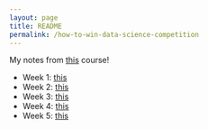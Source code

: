 ```yaml
---
layout: page
title: README
permalink: /how-to-win-data-science-competition
---
```


My notes from [this](https://www.coursera.org/learn/competitive-data-science/home/welcome) course!

- Week 1: [this](../_posts/how-to-win-data-science-competition-learn-from-top-kaggler/2020-04-27-week1.md)
- Week 2: [this](../_posts/how-to-win-data-science-competition-learn-from-top-kaggler/2020-04-27-week2.md)
- Week 3: [this](../_posts/how-to-win-data-science-competition-learn-from-top-kaggler/2020-04-27-week3.md)
- Week 4: [this](../_posts/how-to-win-data-science-competition-learn-from-top-kaggler/2020-04-27-week4.md)
- Week 5: [this](../_posts/how-to-win-data-science-competition-learn-from-top-kaggler/2020-04-27-week5.md)
